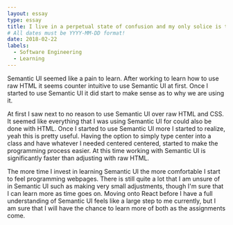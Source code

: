 ```yaml
---
layout: essay
type: essay
title: I live in a perpetual state of confusion and my only solice is the gentle caress of a program compiling correctly after 2 hours
# All dates must be YYYY-MM-DD format!
date: 2018-02-22
labels:
  - Software Engineering
  - Learning
---
```


Semantic UI seemed like a pain to learn. After working to learn how to use raw HTML it seems counter intuitive to use Semantic UI at first. Once I started to use Semantic UI it did start to make sense as to why we are using it. 
   
At first I saw next to no reason to use Semantic UI over raw HTML and CSS. It seemed like everything that I was using Semantic UI for could also be done with HTML. Once I started to use Semantic UI more I started to realize, yeah this is pretty useful. Having the option to simply type center into a class and have whatever I needed centered centered, started to make the programming process easier. At this time working with Semantic UI is significantly faster than adjusting with raw HTML.
   
The more time I invest in learning Semantic UI the more comfortable I start to feel programming webpages. There is still quite a lot that I am unsure of in Semantic UI such as making very small adjustments, though I'm sure that I can learn more as time goes on. Moving onto React before I have a full understanding of Semantic UI feels like a large step to me currently, but I am sure that I will have the chance to learn more of both as the assignments come.
